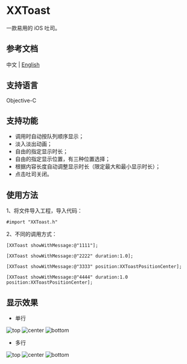 # XXToast
一款易用的 iOS 吐司。

## 参考文档
[]()
中文 | [English](https://github.com/vampire-locker/XXToast/blob/main/README-ENGLISH.md)

## 支持语言
Objective-C

## 支持功能
- 调用时自动按队列顺序显示；
- 淡入淡出动画；
- 自由的指定显示时长；
- 自由的指定显示位置，有三种位置选择；
- 根据内容长度自动调整显示时长（限定最大和最小显示时长）；
- 点击吐司关闭。

## 使用方法
1、将文件导入工程，导入代码：
```
#import "XXToast.h"
```

2、不同的调用方式：
```
[XXToast showWithMessage:@"1111"];

[XXToast showWithMessage:@"2222" duration:1.0];

[XXToast showWithMessage:@"3333" position:XXToastPositionCenter];

[XXToast showWithMessage:@"4444" duration:1.0 position:XXToastPositionCenter];
```

## 显示效果
- 单行

![top](https://github.com/vampire-locker/XXToast/blob/main/pic/top-single.png) ![center](https://github.com/vampire-locker/XXToast/blob/main/pic/center-single.png) ![bottom](https://github.com/vampire-locker/XXToast/blob/main/pic/bottom-single.png)

- 多行

![top](https://github.com/vampire-locker/XXToast/blob/main/pic/top-multiple.png) ![center](https://github.com/vampire-locker/XXToast/blob/main/pic/center-multiple.png) ![bottom](https://github.com/vampire-locker/XXToast/blob/main/pic/bottom-multiple.png)